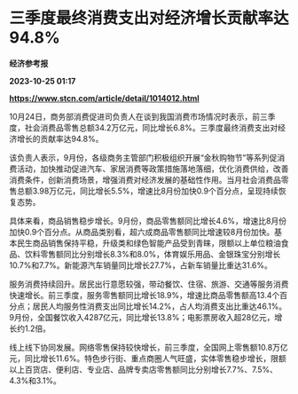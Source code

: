# 三季度最终消费支出对经济增长贡献率达94.8%
**经济参考报**

**2023-10-25 01:17**

**https://www.stcn.com/article/detail/1014012.html**

10月24日，商务部消费促进司负责人在谈到我国消费市场情况时表示，前三季度，社会消费品零售总额34.2万亿元，同比增长6.8%。三季度最终消费支出对经济增长的贡献率达94.8%。

该负责人表示，9月份，各级商务主管部门积极组织开展“金秋购物节”等系列促消费活动，加快推动促进汽车、家居消费等政策措施落地落细，优化消费供给，改善消费条件，创新消费场景，增强消费对经济发展的基础性作用。当月社会消费品零售总额3.98万亿元，同比增长5.5%，增速比8月份加快0.9个百分点，呈现持续恢复态势。

具体来看，商品销售稳步增长。9月份，商品零售额同比增长4.6%，增速比8月份加快0.9个百分点。从商品类别看，超六成商品零售额同比增速较8月份加快。基本民生商品销售保持平稳，升级类和绿色智能产品受到青睐，限额以上单位粮油食品、饮料零售额同比分别增长8.3%和8.0%，体育娱乐用品、金银珠宝分别增长10.7%和7.7%。新能源汽车销量同比增长27.7%，占新车销量比重达31.6%。

服务消费持续回升。居民出行意愿较强，带动餐饮、住宿、旅游、交通等服务消费快速增长。前三季度，服务零售额同比增长18.9%，增速比商品零售额高13.4个百分点；居民人均服务性消费支出同比增长14.2%，占人均消费支出比重达46.1%。9月份，全国餐饮收入4287亿元，同比增长13.8%；电影票房收入超28亿元，增长约1.2倍。

线上线下协同发展。网络零售保持较快增长，前三季度，全国网上零售额10.8万亿元，同比增长11.6%。特色步行街、重点商圈人气旺盛，实体零售稳步增长，限额以上百货店、便利店、专业店、品牌专卖店零售额同比分别增长7.7%、7.5%、4.3%和3.1%。